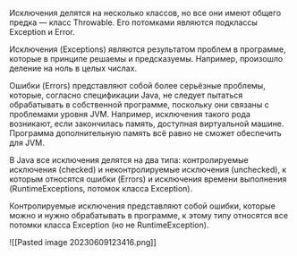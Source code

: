Исключения делятся на несколько классов, но все они имеют общего предка — класс Throwable. Его потомками являются подклассы Exception и Error.

Исключения (Exceptions) являются результатом проблем в программе, которые в принципе решаемы и предсказуемы. Например, произошло деление на ноль в целых числах.

Ошибки (Errors) представляют собой более серьёзные проблемы, которые, согласно спецификации Java, не следует пытаться обрабатывать в собственной программе, поскольку они связаны с проблемами уровня JVM. Например, исключения такого рода возникают, если закончилась память, доступная виртуальной машине. Программа дополнительную память всё равно не сможет обеспечить для JVM.

В Java все исключения делятся на два типа: контролируемые исключения (checked) и неконтролируемые исключения (unchecked), к которым относятся ошибки (Errors) и исключения времени выполнения (RuntimeExceptions, потомок класса Exception).

Контролируемые исключения представляют собой ошибки, которые можно и нужно обрабатывать в программе, к этому типу относятся все потомки класса Exception (но не RuntimeException).

![[Pasted image 20230609123416.png]]